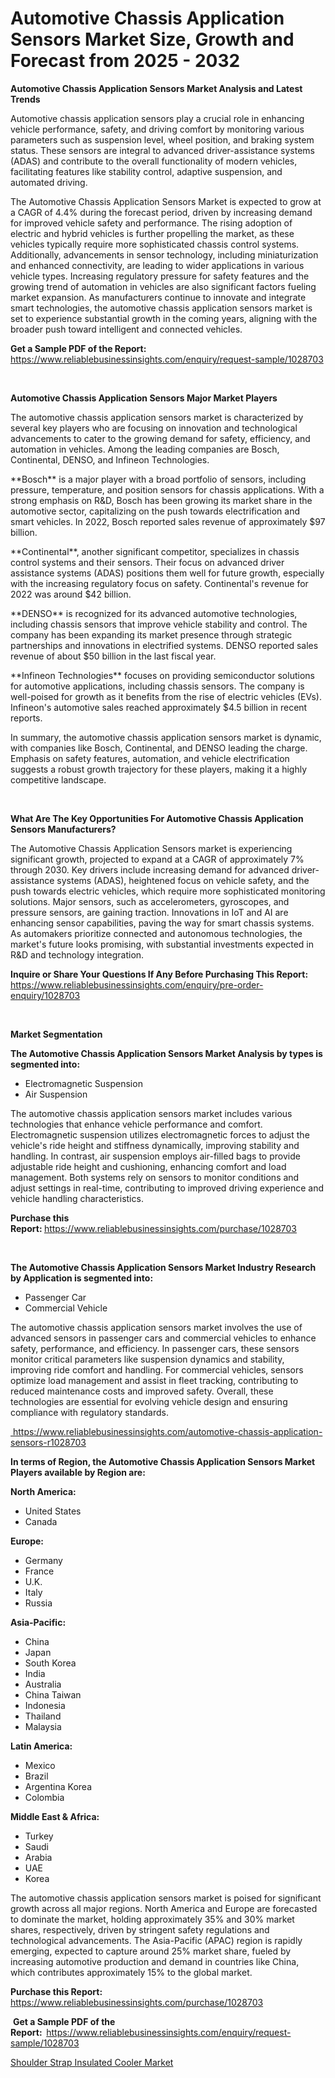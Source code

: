 <p><h1>Automotive Chassis Application Sensors Market Size, Growth and Forecast from 2025 - 2032</h1></p><p><strong>Automotive Chassis Application Sensors Market Analysis and Latest Trends</strong></p>
<p><p>Automotive chassis application sensors play a crucial role in enhancing vehicle performance, safety, and driving comfort by monitoring various parameters such as suspension level, wheel position, and braking system status. These sensors are integral to advanced driver-assistance systems (ADAS) and contribute to the overall functionality of modern vehicles, facilitating features like stability control, adaptive suspension, and automated driving.</p><p>The Automotive Chassis Application Sensors Market is expected to grow at a CAGR of 4.4% during the forecast period, driven by increasing demand for improved vehicle safety and performance. The rising adoption of electric and hybrid vehicles is further propelling the market, as these vehicles typically require more sophisticated chassis control systems. Additionally, advancements in sensor technology, including miniaturization and enhanced connectivity, are leading to wider applications in various vehicle types. Increasing regulatory pressure for safety features and the growing trend of automation in vehicles are also significant factors fueling market expansion. As manufacturers continue to innovate and integrate smart technologies, the automotive chassis application sensors market is set to experience substantial growth in the coming years, aligning with the broader push toward intelligent and connected vehicles.</p></p>
<p><strong>Get a Sample PDF of the Report:&nbsp;</strong> <a href="https://www.reliablebusinessinsights.com/enquiry/request-sample/1028703?utm_campaign=3517&utm_medium=2&utm_source=Github&utm_content=ia&utm_term=21032025&utm_id=automotive-chassis-application-sensors">https://www.reliablebusinessinsights.com/enquiry/request-sample/1028703</a></p>
<p>&nbsp;</p>
<p><strong>Automotive Chassis Application Sensors Major Market Players</strong></p>
<p><p>The automotive chassis application sensors market is characterized by several key players who are focusing on innovation and technological advancements to cater to the growing demand for safety, efficiency, and automation in vehicles. Among the leading companies are Bosch, Continental, DENSO, and Infineon Technologies.</p><p>**Bosch** is a major player with a broad portfolio of sensors, including pressure, temperature, and position sensors for chassis applications. With a strong emphasis on R&D, Bosch has been growing its market share in the automotive sector, capitalizing on the push towards electrification and smart vehicles. In 2022, Bosch reported sales revenue of approximately $97 billion.</p><p>**Continental**, another significant competitor, specializes in chassis control systems and their sensors. Their focus on advanced driver assistance systems (ADAS) positions them well for future growth, especially with the increasing regulatory focus on safety. Continental's revenue for 2022 was around $42 billion.</p><p>**DENSO** is recognized for its advanced automotive technologies, including chassis sensors that improve vehicle stability and control. The company has been expanding its market presence through strategic partnerships and innovations in electrified systems. DENSO reported sales revenue of about $50 billion in the last fiscal year.</p><p>**Infineon Technologies** focuses on providing semiconductor solutions for automotive applications, including chassis sensors. The company is well-poised for growth as it benefits from the rise of electric vehicles (EVs). Infineon's automotive sales reached approximately $4.5 billion in recent reports.</p><p>In summary, the automotive chassis application sensors market is dynamic, with companies like Bosch, Continental, and DENSO leading the charge. Emphasis on safety features, automation, and vehicle electrification suggests a robust growth trajectory for these players, making it a highly competitive landscape.</p></p>
<p>&nbsp;</p>
<p><strong>What Are The Key Opportunities For Automotive Chassis Application Sensors Manufacturers?</strong></p>
<p><p>The Automotive Chassis Application Sensors market is experiencing significant growth, projected to expand at a CAGR of approximately 7% through 2030. Key drivers include increasing demand for advanced driver-assistance systems (ADAS), heightened focus on vehicle safety, and the push towards electric vehicles, which require more sophisticated monitoring solutions. Major sensors, such as accelerometers, gyroscopes, and pressure sensors, are gaining traction. Innovations in IoT and AI are enhancing sensor capabilities, paving the way for smart chassis systems. As automakers prioritize connected and autonomous technologies, the market's future looks promising, with substantial investments expected in R&D and technology integration.</p></p>
<p><strong>Inquire or Share Your Questions If Any Before Purchasing This Report:</strong> <a href="https://www.reliablebusinessinsights.com/enquiry/pre-order-enquiry/1028703?utm_campaign=3517&utm_medium=2&utm_source=Github&utm_content=ia&utm_term=21032025&utm_id=automotive-chassis-application-sensors">https://www.reliablebusinessinsights.com/enquiry/pre-order-enquiry/1028703</a></p>
<p>&nbsp;</p>
<p><strong>Market Segmentation</strong></p>
<p><strong>The Automotive Chassis Application Sensors Market Analysis by types is segmented into:</strong></p>
<p><ul><li>Electromagnetic Suspension</li><li>Air Suspension</li></ul></p>
<p><p>The automotive chassis application sensors market includes various technologies that enhance vehicle performance and comfort. Electromagnetic suspension utilizes electromagnetic forces to adjust the vehicle's ride height and stiffness dynamically, improving stability and handling. In contrast, air suspension employs air-filled bags to provide adjustable ride height and cushioning, enhancing comfort and load management. Both systems rely on sensors to monitor conditions and adjust settings in real-time, contributing to improved driving experience and vehicle handling characteristics.</p></p>
<p><strong>Purchase this Report:&nbsp;</strong><a href="https://www.reliablebusinessinsights.com/purchase/1028703?utm_campaign=3517&utm_medium=2&utm_source=Github&utm_content=ia&utm_term=21032025&utm_id=automotive-chassis-application-sensors">https://www.reliablebusinessinsights.com/purchase/1028703</a></p>
<p>&nbsp;</p>
<p><strong>The Automotive Chassis Application Sensors Market Industry Research by Application is segmented into:</strong></p>
<p><ul><li>Passenger Car</li><li>Commercial Vehicle</li></ul></p>
<p><p>The automotive chassis application sensors market involves the use of advanced sensors in passenger cars and commercial vehicles to enhance safety, performance, and efficiency. In passenger cars, these sensors monitor critical parameters like suspension dynamics and stability, improving ride comfort and handling. For commercial vehicles, sensors optimize load management and assist in fleet tracking, contributing to reduced maintenance costs and improved safety. Overall, these technologies are essential for evolving vehicle design and ensuring compliance with regulatory standards.</p></p>
<p><a href="https://www.reliablebusinessinsights.com/automotive-chassis-application-sensors-r1028703?utm_campaign=3517&utm_medium=2&utm_source=Github&utm_content=ia&utm_term=21032025&utm_id=automotive-chassis-application-sensors">&nbsp;https://www.reliablebusinessinsights.com/automotive-chassis-application-sensors-r1028703</a></p>
<p><strong>In terms of Region, the Automotive Chassis Application Sensors Market Players available by Region are:</strong></p>
<p>
    <p> <strong> North America: </strong>
        <ul>
            <li>United States</li>
            <li>Canada</li>
        </ul>
        </p> 
    <p> <strong> Europe: </strong>
        <ul>
            <li>Germany</li>
            <li>France</li>
            <li>U.K.</li>
            <li>Italy</li>
            <li>Russia</li>
        </ul>
        </p> 
    <p> <strong> Asia-Pacific: </strong>
        <ul>
            <li>China</li>
            <li>Japan</li>
            <li>South Korea</li>
            <li>India</li>
            <li>Australia</li>
            <li>China Taiwan</li>
            <li>Indonesia</li>
            <li>Thailand</li>
            <li>Malaysia</li>
        </ul>
        </p> 
    <p> <strong> Latin America: </strong>
        <ul>
            <li>Mexico</li>
            <li>Brazil</li>
            <li>Argentina Korea</li>
            <li>Colombia</li>
        </ul>
        </p> 
    <p> <strong> Middle East & Africa: </strong>
        <ul>
            <li>Turkey</li>
            <li>Saudi</li>
            <li>Arabia</li>
            <li>UAE</li>
            <li>Korea</li>
        </ul>
    </p>
    </p>
<p><p>The automotive chassis application sensors market is poised for significant growth across all major regions. North America and Europe are forecasted to dominate the market, holding approximately 35% and 30% market shares, respectively, driven by stringent safety regulations and technological advancements. The Asia-Pacific (APAC) region is rapidly emerging, expected to capture around 25% market share, fueled by increasing automotive production and demand in countries like China, which contributes approximately 15% to the global market.</p></p>
<p><strong>Purchase this Report: </strong><a href="https://www.reliablebusinessinsights.com/purchase/1028703?utm_campaign=3517&utm_medium=2&utm_source=Github&utm_content=ia&utm_term=21032025&utm_id=automotive-chassis-application-sensors">https://www.reliablebusinessinsights.com/purchase/1028703</a></p>
<p>&nbsp;<strong>Get a Sample PDF of the Report:&nbsp;&nbsp;</strong><a href="https://www.reliablebusinessinsights.com/enquiry/request-sample/1028703?utm_campaign=3517&utm_medium=2&utm_source=Github&utm_content=ia&utm_term=21032025&utm_id=automotive-chassis-application-sensors">https://www.reliablebusinessinsights.com/enquiry/request-sample/1028703</a></p>
<p><strong></strong></p>
<p><p><a href="https://github.com/toldenargelia86/Market-Research-Report-List-1/blob/main/shoulder-strap-insulated-cooler-market.md?utm_campaign=3517&utm_medium=2&utm_source=Github&utm_content=ia&utm_term=21032025&utm_id=automotive-chassis-application-sensors">Shoulder Strap Insulated Cooler Market</a></p></p>
